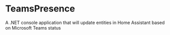 # TeamsPresence
A .NET console application that will update entities in Home Assistant based on Microsoft Teams status
